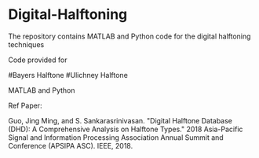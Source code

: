 # Digital-Halftoning
The repository contains MATLAB and Python code for the digital halftoning techniques

Code provided for

#Bayers Halftone
#Ulichney Halftone

MATLAB and Python

Ref Paper: 

Guo, Jing Ming, and S. Sankarasrinivasan. "Digital Halftone Database (DHD): A Comprehensive Analysis on Halftone Types." 2018 Asia-Pacific Signal and Information Processing Association Annual Summit and Conference (APSIPA ASC). IEEE, 2018.
